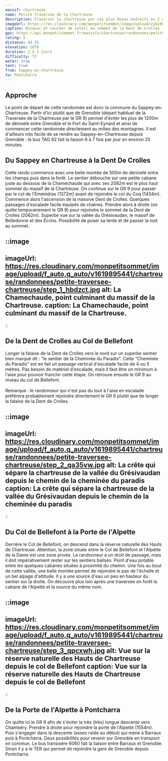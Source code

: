```yaml
---
massif: chartreuse
name: Petite Traversée de la Chartreuse
description: Traverser la chartreuse par ses plus beaux endroits en 2 ou 3 jours ? C'est l'objectif de cet itinéraire ! Il suit globalement le tracé du GR 9 qui permet de relier Grenoble à Chambéry, mais en évitant la très longue montée initiale depuis Grenoble ainsi que l'interminable descente finale vers Chambéry. Un concentré de ce qu'il y a de mieux en Chartreuse, à vivre le temps d'un (long) week end.
imageUrl: https://res.cloudinary.com/monpetitsommet/image/upload/v1619895441/chartreuse/randonnees/petite-traversee-chartreuse/intro_xuxv2u.jpg
caption: Bivouac et coucher de soleil au sommet de la Dent de Crolles
gpx: https://api.monpetitsommet.fr/massifs/chartreuse/randonnees/petite-traversee-chartreuse.json
rating: 5
distance: 44.35
elevation: 1879
duration: 2 à 3 jours
difficulty: T3
water: true
tent: true
from: Sappey-en-Chartreuse
to: Pontcharra
---
```


## Approche

Le point de départ de cette randonnée est donc la commune du Sappey-en-Chartreuse. Partir d'ici plutôt que de Grenoble (départ habituel de la Traversée de la Chartreuse par le GR 9) permet d'éviter les plus de 1200m de dénivelé entre Grenoble et le Fort du Saint-Eynard et ainsi de commencer cette randonnée directement au milieu des montagnes. Il est d'ailleurs très facile de se rendre au Sappey-en-Chartreuse depuis Grenoble : le bus TAG 62 fait la liaison 6 à 7 fois par jour en environ 25 minutes.

## Du Sappey en Chartreuse à la Dent De Crolles

Cette rando commence avec une belle montée de 500m de dénivelé entre les champs puis dans la forêt. Le sentier débouche sur une petite cabane juste au dessous de la Chamechaude qui avec ses 2082m est le plus haut sommet du massif de la Chartreuse. On continue sur le GR 9 pour passer par le col de l'Emeindras (1372m) avant de rejoindre le col du Coq (1434m). Commence alors l'ascension de la massive Dent de Crolles. Quelques passages d'escalade facile équipés de chaines. Prendre alors à droite (on quitte temporairement le GR 9) pour rejoindre le sommet de la Dent de Crolles (2062m). Superbe vue sur la vallée du Grésivaudan, le massif de Belledonne et des Écrins. Possibilité de poser sa tente et de passer la nuit au sommet.

::image
---
imageUrl: https://res.cloudinary.com/monpetitsommet/image/upload/f_auto,q_auto/v1619895441/chartreuse/randonnees/petite-traversee-chartreuse/step_1_hbdzct.jpg
alt: La Chamechaude, point culminant du massif de la Chartreuse.
caption: La Chamechaude, point culminant du massif de la Chartreuse.
---
::

## De la Dent de Crolles au Col de Bellefont

Longer la falaise de la Dent de Crolles vers le nord sur un superbe sentier bien marqué dit : "le sentier de la Cheminée du Paradis". Cette "Cheminée du Paradis" est en fait un passage vertical d'escalade facile de 4 ou 5 mètres. Pas besoin de matériel d'escalade, mais il faut être un minimum à l'aise pour pouvoir franchir cette étape. On retrouve ensuite le GR 9 au niveau du col de Bellefont.
\
\
Remarque : le randonneur qui n'est pas du tout à l'aise en escalade préférera probablement rejoindre directement le GR 9 plutôt que de longer la falaise de la Dent de Crolles.

::image
---
imageUrl: https://res.cloudinary.com/monpetitsommet/image/upload/f_auto,q_auto/v1619895441/chartreuse/randonnees/petite-traversee-chartreuse/step_2_qa35vw.jpg
alt: La crête qui sépare la chartreuse de la vallée du Grésivaudan depuis le chemin de la cheminée du paradis
caption: La crête qui sépare la chartreuse de la vallée du Grésivaudan depuis le chemin de la cheminée du paradis
---
::

## Du Col de Bellefont à la Porte de l'Alpette

Derrière le Col de Bellefont, on descend dans la réserve naturelle des Hauts de Chartreuse. Attention, la zone située entre le Col de Bellefont et l'Alpette de la Dame est une zone privée. Le randonneur a un droit de passage, mais il doit impérativement rester sur les sentiers balisés. Point d'eau potable entre les quelques cabanes situées à proximité du chemin. Une fois au bout de cette vallée, une belle montée permet de rejoindre le pas de l'échelle et un bel alpage d'altitude. Il y a une source d'eau un peu en hauteur du sentier sur la droite. On découvre plus loin après une traversée en forêt la cabane de l'Alpette et la source du même nom.

::image
---
imageUrl: https://res.cloudinary.com/monpetitsommet/image/upload/f_auto,q_auto/v1619895441/chartreuse/randonnees/petite-traversee-chartreuse/step_3_qpcxwh.jpg
alt: Vue sur la réserve naturelle des Hauts de Chartreuse depuis le col de Bellefont
caption: Vue sur la réserve naturelle des Hauts de Chartreuse depuis le col de Bellefont
---
::

## De la Porte de l'Alpette à Pontcharra

On quitte ici le GR 9 afin de s'éviter la très (très) longue descente vers Chambéry. Prendre à droite pour rejoindre la porte de l'Alpette (1554m). Puis s'engager dans la descente (assez raide au début) qui mène à Barraux puis à Pontcharra.
Deux possibilités pour revenir sur Grenoble en transport en commun. Le bus transisère 6060 fait la liaison entre Barraux et Grenoble. Sinon il y a le TER qui permet de rejoindre la gare de Grenoble depuis Pontcharra.
